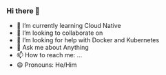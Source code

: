 ### Hi there 👋
- 🌱 I’m currently learning Cloud Native
- 👯 I’m looking to collaborate on 
- 🤔 I’m looking for help with Docker and Kubernetes
- 💬 Ask me about Anything
- 📫 How to reach me: ...
- 😄 Pronouns: He/Him
<!--
**avikram553/avikram553** is a ✨ _special_ ✨ repository because its `README.md` (this file) appears on your GitHub profile.

Here are some ideas to get you started:



-->
